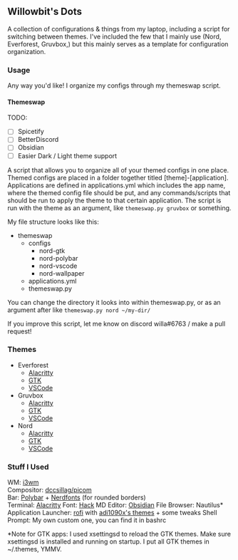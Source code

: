 ## Willowbit's Dots

A collection of configurations & things from my laptop, including a script for switching between themes. I've included the few that I mainly use (Nord, Everforest, Gruvbox,) but this mainly serves as a template for configuration organization.

### Usage

Any way you'd like! I organize my configs through my themeswap script.

#### Themeswap

TODO:
- [ ] Spicetify
- [ ] BetterDiscord
- [ ] Obsidian
- [ ] Easier Dark / Light theme support

A script that allows you to organize all of your themed configs in one place. Themed configs are placed in a folder together titled [theme]-[application]. Applications are defined in applications.yml which includes the app name, where the themed config file should be put, and any commands/scripts that should be run to apply the theme to that certain application. The script is run with the theme as an argument, like `themeswap.py gruvbox` or something.

My file structure looks like this:

- themeswap
	- configs
		- nord-gtk
		- nord-polybar
		- nord-vscode
		- nord-wallpaper
	- applications.yml
	- themeswap.py

You can change the directory it looks into within themeswap.py, or as an argument after like `themeswap.py nord ~/my-dir/`

If you improve this script, let me know on discord willa#6763 / make a pull request!

### Themes

- Everforest
	- [Alacritty](https://gist.github.com/sainnhe/6432f83181c4520ea87b5211fed27950)
	- [GTK](https://www.gnome-look.org/p/1695467/)
	- [VSCode](https://github.com/sainnhe/everforest-vscode)
- Gruvbox
	- [Alacritty](https://gist.github.com/kamek-pf/2eae4f570061a97788a8a9ca4c893797)
	- [GTK](https://www.gnome-look.org/p/1681313/)
	- [VSCode](https://github.com/sainnhe/gruvbox-material-vscode)
- Nord
	- [Alacritty](https://github.com/arcticicestudio/nord-alacritty)
	- [GTK](https://github.com/EliverLara/Nordic)
	- [VSCode](https://www.nordtheme.com/ports/visual-studio-code)

### Stuff I Used

WM: [i3wm](https://i3wm.org/)  
Compositor: [dccsillag/picom](https://github.com/dccsillag/picom)  
Bar: [Polybar](https://github.com/polybar/polybar) + [Nerdfonts](https://www.nerdfonts.com/) (for rounded borders)  
Terminal: [Alacritty](https://github.com/alacritty/alacritty)
	Font: [Hack](https://github.com/source-foundry/Hack)
MD Editor: [Obsidian](https://obsidian.md/)
File Browser: Nautilus*  
Application Launcher: [rofi](https://github.com/davatorium/rofi) with [adi1090x's themes](https://github.com/adi1090x/rofi) + some tweaks
Shell Prompt: My own custom one, you can find it in bashrc

*Note for GTK apps: I used xsettingsd to reload the GTK themes. Make sure xsettingsd is installed and running on startup. I put all GTK themes in ~/.themes, YMMV.

